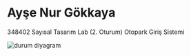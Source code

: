 # Ayşe Nur Gökkaya                      
348402 Sayısal Tasarım Lab (2. Oturum)
Otopark Giriş Sistemi       

![durum diyagram](https://github.com/zyavuz610/0_logic_design_lab/parking_automation/durumdiagramı.jpg)
